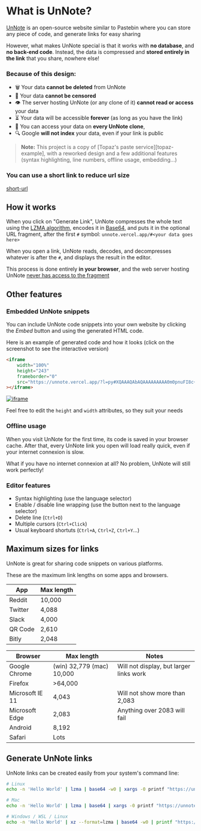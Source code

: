 
# What is UnNote?

[UnNote](https://unnote.vercel.app/) is an open-source website similar to Pastebin where you can store any piece of code, and generate links for easy sharing

However, what makes UnNote special is that it works with **no database**, and **no back-end code**. Instead, the data is compressed and **stored entirely in the link** that you share, nowhere else!


### Because of this design:

-   🗑️ Your data **cannot be deleted** from UnNote
-   🔞 Your data **cannot be censored**
-   👁️ The server hosting UnNote (or any clone of it) **cannot read or access** your data
-   ⏳ Your data will be accessible **forever** (as long as you have the link)
-   🔀 You can access your data on **every UnNote clone**,
-   🔍 Google **will not index** your data, even if your link is public

> **Note:** This project is a copy of [Topaz's paste service][topaz-example], with a reworked design and a few additional features (syntax highlighting, line numbers, offline usage, embedding...)

### You can use a short link to reduce url size

[short-url](https://url8.vercel.app/)

## How it works

When you click on "Generate Link", UnNote compresses the whole text using the
[LZMA algorithm](https://en.wikipedia.org/wiki/Lempel%E2%80%93Ziv%E2%80%93Markov_chain_algorithm), encodes it in
[Base64](https://en.wikipedia.org/wiki/Base64), and puts it in the optional URL fragment, after the first `#` symbol: `unnote.vercel.app/#<your data goes here>`

When you open a link, UnNote reads, decodes, and decompresses whatever is after the `#`, and displays the result in the editor.

This process is done entirely **in your browser**, and the web server hosting UnNote [never has access to the fragment](https://en.wikipedia.org/wiki/Fragment_identifier)

## Other features

### Embedded UnNote snippets

You can include UnNote code snippets into your own website by clicking the _Embed_ button and using the generated HTML code.

Here is an example of generated code and how it looks (click on the screenshot to see the interactive version)

```html
<iframe
    width="100%"
    height="243"
    frameborder="0"
    src="https://unnote.vercel.app/?l=py#XQAAAQAbAQAAAAAAAAA0m0pnuFI8c+qagMoNTEcTIfyUWbZjtjmBYcmJSzoNwS5iVMWHzvowv3IPM0vOG5cjrtDRTSVP/0biTIrrahfmbkuMQBBeSiSGpaJOqYJiKmUDYn2Gp1RtWE6gm8fLHMB4eyZ3+rEbUQwWyMcmWqvZ7m96RUeFyZdYbE85JGvhghqF8cyPB0ZjV0OQWsDxn5O5ysMrIcL+pKPk89EtLjAHhA1LZL9F3hzAtTx7I+GlyrxhhXGxAN//CvtaAA=="
></iframe>
```

[![iframe](https://raw.githubusercontent.com/bokub/UnNote/images/pagerank.png)](https://jsfiddle.net/cqr2kxf5/)

Feel free to edit the `height` and `width` attributes, so they suit your needs

### Offline usage

When you visit UnNote for the first time, its code is saved in your browser cache. After that, every UnNote link you open
will load really quick, even if your internet connexion is slow.

What if you have no internet connexion at all? No problem, UnNote will still work perfectly!

### Editor features

-   Syntax highlighting (use the language selector)
-   Enable / disable line wrapping (use the button next to the language selector)
-   Delete line (`Ctrl+D`)
-   Multiple cursors (`Ctrl+Click`)
-   Usual keyboard shortuts (`Ctrl+A`, `Ctrl+Z`, `Ctrl+Y`...)

## Maximum sizes for links

UnNote is great for sharing code snippets on various platforms.

These are the maximum link lengths on some apps and browsers.

| App     | Max length |
| ------- | ---------- |
| Reddit  | 10,000     |
| Twitter | 4,088      |
| Slack   | 4,000      |
| QR Code | 2,610      |
| Bitly   | 2,048      |

| Browser         | Max length                | Notes                                   |
| --------------- | ------------------------- | --------------------------------------- |
| Google Chrome   | (win) 32,779 (mac) 10,000 | Will not display, but larger links work |
| Firefox         | >64,000                   |                                         |
| Microsoft IE 11 | 4,043                     | Will not show more than 2,083           |
| Microsoft Edge  | 2,083                     | Anything over 2083 will fail            |
| Android         | 8,192                     |                                         |
| Safari          | Lots                      |                                         |

## Generate UnNote links

UnNote links can be created easily from your system's command line:

```bash
# Linux
echo -n 'Hello World' | lzma | base64 -w0 | xargs -0 printf "https://unnote.vercel.app/#%s\n"

# Mac
echo -n 'Hello World' | lzma | base64 | xargs -0 printf "https://unnote.vercel.app/#%s\n"

# Windows / WSL / Linux
echo -n 'Hello World' | xz --format=lzma | base64 -w0 | printf "https://unnote.vercel.app/#%s\n" "$(cat -)"
```
